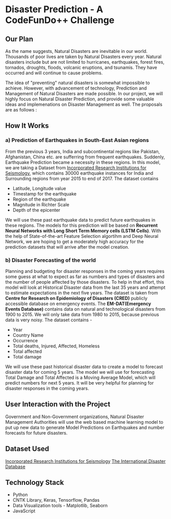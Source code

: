 # Disaster Prediction - A CodeFunDo++ Challenge

## Our Plan

As the name suggests, Natural Disasters are inevitable in our world. Thousands of poor lives are taken by Natural Disasters every year. Natural disasters include but are not limited to hurricanes, earthquakes, forest fires, tornados, droughts, floods, volcanic eruptions, and tsunamis. They have occurred and will continue to cause problems.

The idea of "preventing" natural disasters is somewhat impossible to achieve. However, with advancement of technology, Prediction and Management of Natural Disasters are made possible. In our project, we will highly focus on Natural Disaster Prediction, and provide some valuable ideas and implemenations on Disaster Management as well. The proposals are as follows :

## How It Works

### a) Prediction of Earthquakes in South-East Asian regions

From the previous 3 years, India and subcontinental regions like Pakistan, Afghanistan, China etc. are sufferring from frequent earthquakes. Suddenly, Earthquake Prediction became a necessity in these regions. In this model, we are taking a Dataset from [Incorporated Research Institutions for Seismology](http://ds.iris.edu/ds/), which contains 30000 earthquake instances for India and Surrounding regions from year 2015 to end of 2017. The dataset contains

- Latitude, Longitude value
- Timestamp for the earthquake
- Region of the earthquake
- Magnitude in Richter Scale
- Depth of the epicenter

We will use these past earthquake data to predict future earthquakes in these regions. The models for this prediction will be based on **Recurrent Neural Networks with Long Short Term Memory cells (LSTM Cells)**. With the help of State-of-the-art Feature Selection algortihm and Deep Neural Network, we are hoping to get a moderately high accuracy for the prediction datasets that will arrive after the model creation.

### b) Disaster Forecasting of the world

Planning and budgeting for disaster responses in the coming years requires some guess at what to expect as far as numbers and types of disasters and the number of people affected by those disasters. To help in that effort, this model will look at Historical Disaster data from the last 35 years and attempt to estimate expectations in the next five years. The dataset is taken from **Centre for Research on Epidemiology of Disasters (CRED)** publicly accessible database on emergency events. The **EM-DAT(Emergency Events Database)** contains data on natural and technological disasters from 1900 to 2015. We will only take data from 1980 to 2015, because previous data is very noisy. The dataset contains -

- Year
- Country Name
- Occurrence
- Total deaths, Injured, Affected, Homeless
- Total affected
- Total damage

We will use these past historical disaster data to create a model to forecast disaster data for coming 5 years. The model we will use for forecasting Total Damage and Total Affected is a Moving Average Model, which will predict numbers for next 5 years. It will be very helpful for planning for disaster responses in the coming years.

## User Interaction with the Project

Government and Non-Government organizations, Natural Disaster Management Authorities will use the web based machine learning model to put up new data to generate Model Predictions on Earthquakes and number forecasts for future disasters.

## Dataset Used 

[Incorporated Research Institutions for Seismology](http://ds.iris.edu/ds/)
[The International Disaster Database](https://www.emdat.be/)

## Technology Stack

- Python
- CNTK Library, Keras, Tensorflow, Pandas
- Data Visualization tools - Matplotlib, Seaborn
- JavaScript

